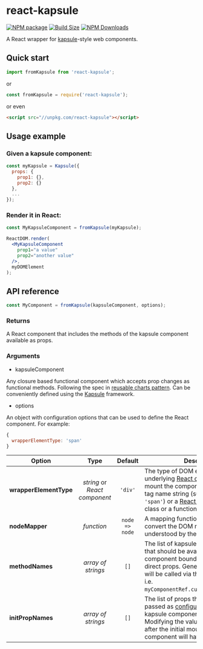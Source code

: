 react-kapsule
=============

[![NPM package][npm-img]][npm-url]
[![Build Size][build-size-img]][build-size-url]
[![NPM Downloads][npm-downloads-img]][npm-downloads-url]

A React wrapper for [kapsule](https://github.com/vasturiano/kapsule)-style web components.

## Quick start

```js
import fromKapsule from 'react-kapsule';
```
or
```js
const fromKapsule = require('react-kapsule');
```
or even
```html
<script src="//unpkg.com/react-kapsule"></script>
```

## Usage example

### Given a kapsule component:
```js
const myKapsule = Kapsule({ 
  props: {
    prop1: {},
    prop2: {}
  },
  ...
});
```

### Render it in React:
```jsx
const MyKapsuleComponent = fromKapsule(myKapsule);

ReactDOM.render(
  <MyKapsuleComponent
    prop1="a value"
    prop2="another value"
  />,
  myDOMElement
);
```

## API reference

```js
const MyComponent = fromKapsule(kapsuleComponent, options);
```

### Returns

A React component that includes the methods of the kapsule component available as props.

### Arguments

* kapsuleComponent

Any closure based functional component which accepts prop changes as functional methods. Following the spec in [reusable charts pattern](https://bost.ocks.org/mike/chart/). Can be conveniently defined using the [Kapsule](https://github.com/vasturiano/kapsule) framework. 

* options

 An object with configuration options that can be used to define the React component. For example:
 ```js
 {
   wrapperElementType: 'span'
 }
 ```
 
| Option | Type | Default | Description |
| --- | :--: | :--: | --- |
| <b>wrapperElementType</b> | <i>string</i> or <i>React component</i>| `'div'` | The type of DOM element used by the underlying [React createElement](https://reactjs.org/docs/react-api.html#createelement) to mount the component. Can be either a tag name string (such as `'div'` or `'span'`) or a [React component](https://reactjs.org/docs/components-and-props.html) type (a class or a function). |
| <b>nodeMapper</b> | <i>function</i> | `node => node` | A mapping function that allows to convert the DOM node into an object understood by the kapsule component. |
| <b>methodNames</b> | <i>array of strings</i> | `[]` | The list of kapsule [component methods](https://github.com/vasturiano/kapsule#methods--methodname-functionstate-args-----) that should be available as React component bound methods, instead of direct props. Generally these methods will be called via the component `ref`, i.e. `myComponentRef.current.myMethod(...)`. |
| <b>initPropNames</b> | <i>array of strings</i> | `[]` | The list of props that are intended to be passed as [configuration options](https://github.com/vasturiano/kapsule#generation) to the kapsule component's instantiation call. Modifying the values of these props after the initial mount of the React component will have no effect. |


[npm-img]: https://img.shields.io/npm/v/react-kapsule
[npm-url]: https://npmjs.org/package/react-kapsule
[build-size-img]: https://img.shields.io/bundlephobia/minzip/react-kapsule
[build-size-url]: https://bundlephobia.com/result?p=react-kapsule
[npm-downloads-img]: https://img.shields.io/npm/dt/react-kapsule
[npm-downloads-url]: https://www.npmtrends.com/react-kapsule
